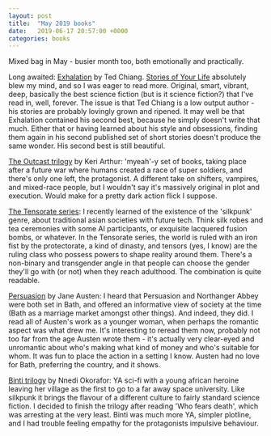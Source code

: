 ```yaml
---
layout: post
title:  "May 2019 books"
date:   2019-06-17 20:57:00 +0000
categories: books
---
```

Mixed bag in May - busier month too, both emotionally and practically.

Long awaited: [Exhalation](https://www.goodreads.com/book/show/41160292-exhalation) by Ted Chiang. [Stories of Your Life](https://www.goodreads.com/book/show/41160292-exhalation) absolutely blew my mind, and so I was eager to read more. Original, smart, vibrant, deep, basically the best science fiction (but is it science fiction?) that I've read in, well, forever. The issue is that Ted Chiang is a low output author - his stories are probably lovingly grown and ripened. It may well be that Exhalation contained his second best, because he simply doesn't write that much. Either that or having learned about his style and obsessions, finding them again in his second published set of short stories doesn't produce the same wonder. His second best is still beautiful.

[The Outcast trilogy](https://www.goodreads.com/series/170040-outcast) by Keri Arthur: 'myeah'-y set of books, taking place after a future war where humans created a race of super soldiers, and there's only one left, the protagonist. A different take on shifters, vampires, and mixed-race people, but I wouldn't say it's massively original in plot and execution. Would make for a pretty dark action flick I suppose.

[The Tensorate series](https://www.goodreads.com/series/198015-tensorate): I recently learned of the existence of the 'silkpunk' genre, about traditional asian societies with future tech. Think silk robes and tea ceremonies with some AI participants, or exquisite lacquered fusion bombs, or whatever. In the Tensorate series, the world is ruled with an iron fist by the protectorate, a kind of dinasty, and tensors (yes, I know) are the ruling class who possess powers to shape reality around them. There's a non-binary and transgender angle in that people can choose the gender they'll go with (or not) when they reach adulthood. The combination is quite readable.

[Persuasion](https://www.goodreads.com/book/show/2156.Persuasion) by Jane Austen: I heard that Persuasion and Northanger Abbey were both set in Bath, and offered an informative view of society at the time (Bath as a marriage market amongst other things). And indeed, they did. I read all of Austen's work as a younger woman, when perhaps the romantic aspect was what drew me. It's interesting to reread them now, probably not too far from the age Austen wrote them - it's actually very clear-eyed and unromantic about who's making what kind of money and who's suitable for whom. It was fun to place the action in a setting I know. Austen had no love for Bath, preferring the country, and it shows.

[Binti trilogy](https://www.goodreads.com/series/180367-binti) by Nnedi Okorafor: YA sci-fi with a young african heroine leaving her village as the first to go to a far away space university. Like silkpunk it brings the flavour of a different culture to fairly standard science fiction. I decided to finish the trilogy after reading 'Who fears death', which was arresting at the very least. Binti was much more YA, simpler plotline, and I had trouble feeling empathy for the protagonists impulsive behaviour.








